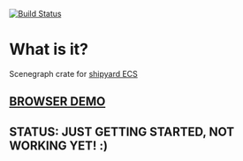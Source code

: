 [![Build Status](https://github.com/dakom/shipyard-scenegraph/workflows/Test%2C%20Build%2C%20and%20Deploy/badge.svg)](https://github.com/dakom/shipyard-scenegraph/actions)

# What is it?
Scenegraph crate for [shipyard ECS](https://github.com/leudz/shipyard)

## [BROWSER DEMO](https://dakom.github.io/shipyard-scenegraph)

## STATUS: JUST GETTING STARTED, NOT WORKING YET! :)

